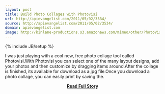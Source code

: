 ```yaml
---
layout: post
title: Build Photo Collages with Photovisi
url: http://apievangelist.com/2011/05/02/3534/
source: http://apievangelist.com/2011/05/02/3534/
domain: apievangelist.com
image: http://kinlane-productions.s3.amazonaws.com/mimeo/other/PhotoVisi.png
---
```

{% include JB/setup %}<p>I was just playing with a cool new, free photo collage tool called Photovisi.With Photovisi you can select one of the many layout designs, add your photos and then customize by dragging items around.After the collage is finished, its available for download as a.jpg file.Once you download a photo collage, you can easily print by saving the.</p>
<center><p><a href="http://apievangelist.com/2011/05/02/3534/" style='padding:25px; font-sze:18px; font-weight: bold;'>Read Full Story</a></p></center>
